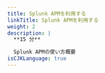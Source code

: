 ```yaml
---
title: Splunk APMを利用する
linkTitle: Splunk APMを利用する
weight: 2
description: |
  **15 分**

  Splunk APMの使い方概要
isCJKLanguage: true
---
```

